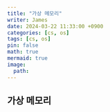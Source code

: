 ```yaml
---
title: "가상 메모리"
writer: James
date: 2024-03-22 11:33:00 +0900
categories: [cs, os]
tags: [cs, os]
pin: false
math: true
mermaid: true
image:
  path:
---
```


## 가상 메모리
